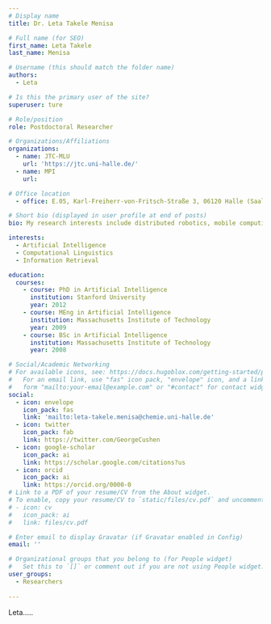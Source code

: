 ```yaml
---
# Display name
title: Dr. Leta Takele Menisa

# Full name (for SEO)
first_name: Leta Takele
last_name: Menisa

# Username (this should match the folder name)
authors:
  - Leta

# Is this the primary user of the site?
superuser: ture

# Role/position
role: Postdoctoral Researcher

# Organizations/Affiliations
organizations:
  - name: JTC-MLU
    url: 'https://jtc.uni-halle.de/'
  - name: MPI
    url: 

# Office location
  - office: E.05, Karl-Freiherr-von-Fritsch-Straße 3, 06120 Halle (Saale), Germany

# Short bio (displayed in user profile at end of posts)
bio: My research interests include distributed robotics, mobile computing and programmable matter.

interests:
  - Artificial Intelligence
  - Computational Linguistics
  - Information Retrieval

education:
  courses:
    - course: PhD in Artificial Intelligence
      institution: Stanford University
      year: 2012
    - course: MEng in Artificial Intelligence
      institution: Massachusetts Institute of Technology
      year: 2009
    - course: BSc in Artificial Intelligence
      institution: Massachusetts Institute of Technology
      year: 2008

# Social/Academic Networking
# For available icons, see: https://docs.hugoblox.com/getting-started/page-builder/#icons
#   For an email link, use "fas" icon pack, "envelope" icon, and a link in the
#   form "mailto:your-email@example.com" or "#contact" for contact widget.
social:
  - icon: envelope
    icon_pack: fas
    link: 'mailto:leta-takele.menisa@chemie.uni-halle.de'
  - icon: twitter
    icon_pack: fab
    link: https://twitter.com/GeorgeCushen
  - icon: google-scholar
    icon_pack: ai
    link: https://scholar.google.com/citations?us
  - icon: orcid
    icon_pack: ai
    link: https://orcid.org/0000-0
# Link to a PDF of your resume/CV from the About widget.
# To enable, copy your resume/CV to `static/files/cv.pdf` and uncomment the lines below.
# - icon: cv
#   icon_pack: ai
#   link: files/cv.pdf

# Enter email to display Gravatar (if Gravatar enabled in Config)
email: ''

# Organizational groups that you belong to (for People widget)
#   Set this to `[]` or comment out if you are not using People widget.
user_groups:
  - Researchers
  
---
```


Leta.....